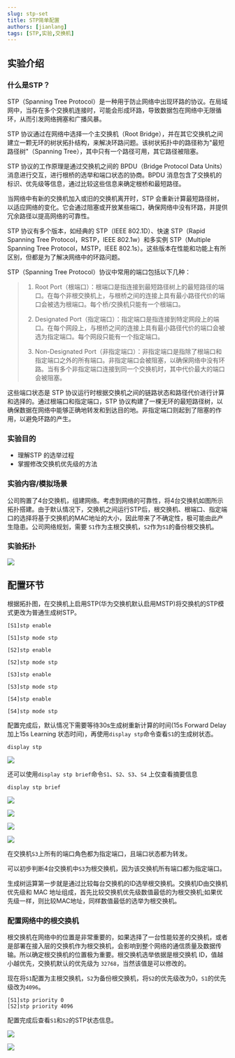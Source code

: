 ```yaml
---
slug: stp-set
title: STP简单配置
authors: [jianlang]
tags: [STP,实验,交换机]
---
```




## 实验介绍

### 什么是STP？

STP（Spanning Tree Protocol）是一种用于防止网络中出现环路的协议。在局域网中，当存在多个交换机连接时，可能会形成环路，导致数据包在网络中无限循环，从而引发网络拥塞和广播风暴。

STP 协议通过在网络中选择一个主交换机（Root Bridge），并在其它交换机之间建立一颗无环的树状拓扑结构，来解决环路问题。该树状拓扑中的路径称为"最短路径树"（Spanning Tree），其中只有一个路径可用，其它路径被阻塞。

STP 协议的工作原理是通过交换机之间的 BPDU（Bridge Protocol Data Units）消息进行交互，进行根桥的选举和端口状态的协商。BPDU 消息包含了交换机的标识、优先级等信息，通过比较这些信息来确定根桥和最短路径。

当网络中有新的交换机加入或旧的交换机离开时，STP 会重新计算最短路径树，以适应网络的变化。它会通过阻塞或开放某些端口，确保网络中没有环路，并提供冗余路径以提高网络的可靠性。

STP 协议有多个版本，如经典的 STP（IEEE 802.1D）、快速 STP（Rapid Spanning Tree Protocol，RSTP，IEEE 802.1w）和多实例 STP（Multiple Spanning Tree Protocol，MSTP，IEEE 802.1s）。这些版本在性能和功能上有所区别，但都是为了解决网络中的环路问题。

STP（Spanning Tree Protocol）协议中常用的端口包括以下几种：

> 1. Root Port（根端口）：根端口是指连接到最短路径树上的最短路径的端口。在每个非根交换机上，与根桥之间的连接上具有最小路径代价的端口会被选为根端口。每个桥/交换机只能有一个根端口。
>
>    
>
> 2. Designated Port（指定端口）：指定端口是指连接到特定网段上的端口。在每个网段上，与根桥之间的连接上具有最小路径代价的端口会被选为指定端口。每个网段只能有一个指定端口。
>
>    
>
> 3. Non-Designated Port（非指定端口）：非指定端口是指除了根端口和指定端口之外的所有端口。非指定端口会被阻塞，以确保网络中没有环路。当有多个非指定端口连接到同一个交换机时，其中代价最大的端口会被阻塞。
>
>    

这些端口状态是 STP 协议运行时根据交换机之间的链路状态和路径代价进行计算和选择的。通过根端口和指定端口，STP 协议构建了一棵无环的最短路径树，以确保数据在网络中能够正确地转发和到达目的地。非指定端口则起到了阻塞的作用，以避免环路的产生。

### 实验目的

- 理解STP 的选举过程
- 掌握修改交换机优先级的方法

### 实验内容/模拟场景

公司购置了4台交换机，组建网络。考虑到网络的可靠性，将4台交换机如图所示拓扑搭建。由于默认情况下，交换机之间运行STP后，根交换机、根端口、指定端口的选择将基于交换机的MAC地址的大小，因此带来了不确定性，极可能由此产生隐患。公司网络规划，需要 `S1`作为主根交换机，`S2`作为`S1`的备份根交换机。

### 实验拓扑

![](1.png)

## 配置环节

根据拓扑图，在交换机上启用STP(华为交换机默认启用MSTP)将交换机的STP模式更改为普通生成树STP。

~~~
[S1]stp enable

[S1]stp mode stp

[S2]stp enable

[S2]stp mode stp

[S3]stp enable

[S3]stp mode stp

[S4]stp enable

[S4]stp mode stp
~~~

配置完成后，默认情况下需要等待30s生成树重新计算的时间(15s Forward Delay加上15s Learning 状态时间)，再使用`display stp`命令查看`S1`的生成树状态。

```
display stp
```

![](2.png)

还可以使用`display stp brief`命令`S1`、`S2`、`S3`、`S4` 上仅查看摘要信息

```
display stp brief
```

![](3.png)

![](4.png)

![](5.png)

![](6.png)

在交换机`S3`上所有的端口角色都为指定端口，且端口状态都为转发。

可以初步判断4台交换机中`S3`为根交换机，因为该交换机所有端口都为指定端口。

生成树运算第一步就是通过比较每台交换机的ID选举根交换机。交换机ID由交换机优先级和 MAC 地址组成，首先比较交换机优先级数值最低的为根交换机;如果优先级一样，则比较MAC地址，同样数值最低的选举为根交换机。

### 配置网络中的根交换机

根交换机在网络中的位置是非常重要的，如果选择了一台性能较差的交换机，或者是部署在接入层的交换机作为根交换机，会影响到整个网络的通信质量及数据传输。所以确定根交换机的位置极为重要。根交换机选举依据是根交换机 ID，值越小越优先，交换机默认的优先级为 `32768`，当然该值是可以修改的。

现在将`S1`配置为主根交换机，`S2`为备份根交换机，将`S2`的优先级改为0，`S1`的优先级改为`4096`。

```
[S1]stp priority 0
[S2]stp priority 4096
```

配置完成后查看`S1`和`S2`的STP状态信息。

![](7.png)

![](8.png)